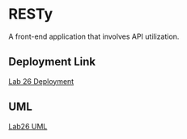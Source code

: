 # RESTy
A front-end application that involves API utilization.

## Deployment Link
[Lab 26 Deployment](https://willowy-torte-34af3f.netlify.app/)

## UML
[Lab26 UML](./assets/Lab26-image.png)